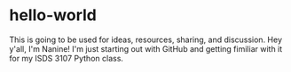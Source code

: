 # hello-world
This is going to be used for ideas, resources, sharing, and discussion.
Hey y'all, I'm Nanine! I'm just starting out with GitHub and getting fimiliar with it for my ISDS 3107 Python class. 
